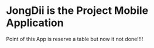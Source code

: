 # JongDii is the Project Mobile Application 
Point of this App is reserve a table
but now  it not done!!!!
